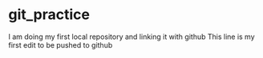 # git_practice
I am doing my first local repository and linking it with github
This line is my first edit to be pushed to github
